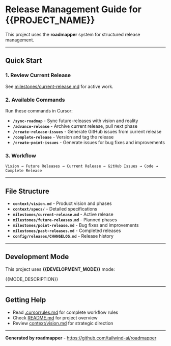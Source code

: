 # Release Management Guide for {{PROJECT_NAME}}

This project uses the **roadmapper** system for structured release management.

---

## Quick Start

### 1. Review Current Release
See [milestones/current-release.md](milestones/current-release.md) for active work.

### 2. Available Commands

Run these commands in Cursor:

- **`/sync-roadmap`** - Sync future-releases with vision and reality
- **`/advance-release`** - Archive current release, pull next phase
- **`/create-release-issues`** - Generate GitHub issues from current release
- **`/complete-release`** - Version and tag the release
- **`/create-point-issues`** - Generate issues for bug fixes and improvements

### 3. Workflow

```
Vision → Future Releases → Current Release → GitHub Issues → Code → Complete Release
```

---

## File Structure

- **`context/vision.md`** - Product vision and phases
- **`context/specs/`** - Detailed specifications
- **`milestones/current-release.md`** - Active release
- **`milestones/future-releases.md`** - Planned phases
- **`milestones/point-release.md`** - Bug fixes and improvements
- **`milestones/past-releases.md`** - Completed releases
- **`config/releases/CHANGELOG.md`** - Release history

---

## Development Mode

This project uses **{{DEVELOPMENT_MODE}}** mode:

{{MODE_DESCRIPTION}}

---

## Getting Help

- Read [.cursorrules.md](.cursorrules.md) for complete workflow rules
- Check [README.md](README.md) for project overview
- Review [context/vision.md](context/vision.md) for strategic direction

---

**Generated by roadmapper** - https://github.com/tailwind-ai/roadmapper
